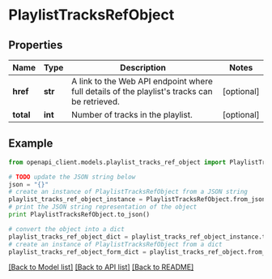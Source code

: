 # PlaylistTracksRefObject


## Properties
Name | Type | Description | Notes
------------ | ------------- | ------------- | -------------
**href** | **str** | A link to the Web API endpoint where full details of the playlist&#39;s tracks can be retrieved.  | [optional] 
**total** | **int** | Number of tracks in the playlist.  | [optional] 

## Example

```python
from openapi_client.models.playlist_tracks_ref_object import PlaylistTracksRefObject

# TODO update the JSON string below
json = "{}"
# create an instance of PlaylistTracksRefObject from a JSON string
playlist_tracks_ref_object_instance = PlaylistTracksRefObject.from_json(json)
# print the JSON string representation of the object
print PlaylistTracksRefObject.to_json()

# convert the object into a dict
playlist_tracks_ref_object_dict = playlist_tracks_ref_object_instance.to_dict()
# create an instance of PlaylistTracksRefObject from a dict
playlist_tracks_ref_object_form_dict = playlist_tracks_ref_object.from_dict(playlist_tracks_ref_object_dict)
```
[[Back to Model list]](../README.md#documentation-for-models) [[Back to API list]](../README.md#documentation-for-api-endpoints) [[Back to README]](../README.md)


